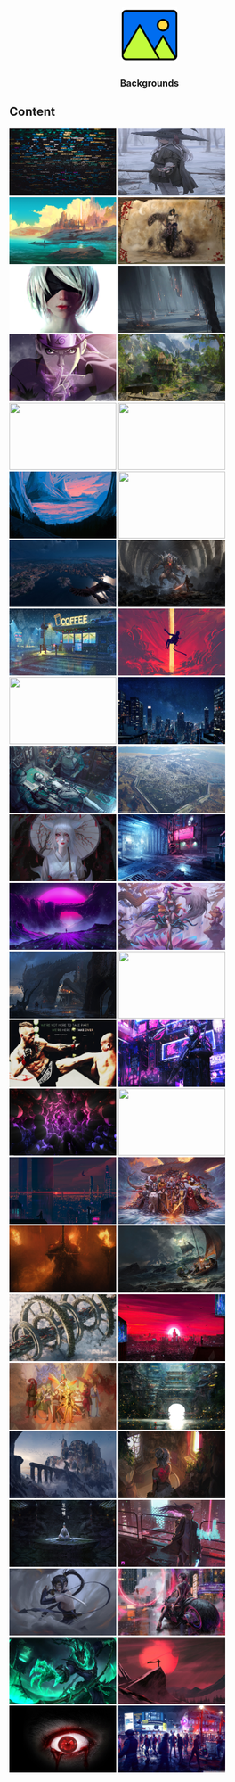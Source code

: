 <p align="center">
  <img height="100" width="100" src="background.svg" />
  <h3 align="center">Backgrounds</h3>
</p>

## Content
<img src="./wallhaven-2eroxm.jpg" height="120" width="192" /> <img src="./wallhaven-e7z82w.jpg" height="120" width="192" /> <img src="./wallhaven-rd3jv7.jpg" height="120" width="192" /> <img src="./wallhaven-43lpl6.jpg" height="120" width="192" /> <img src="./wallhaven-eyl1xr.jpg" height="120" width="192" /> <img src="./wallhaven-rd3w77.jpg" height="120" width="192" /> <img src="./wallhaven-4d36wg.png" height="120" width="192" /> <img src="./wallhaven-eyr2vk.jpg" height="120" width="192" /> <img src="./wallhaven-rd3wrq.jpg" height="120" width="192" /> <img src="./wallhaven-57ljm8.jpg" height="120" width="192" /> <img src="./wallhaven-g7zqje.jpg" height="120" width="192" /> <img src="./wallhaven-rd3zm1.jpg" height="120" width="192" /> <img src="./wallhaven-5w6md1.jpg" height="120" width="192" /> <img src="./wallhaven-g8vvdd.jpg" height="120" width="192" /> <img src="./wallhaven-v9x6gm.jpg" height="120" width="192" /> <img src="./wallhaven-5w6ro8.jpg" height="120" width="192" /> <img src="./wallhaven-j39dpw.png" height="120" width="192" /> <img src="./wallhaven-v9xlgm.jpg" height="120" width="192" /> <img src="./wallhaven-6k8kkx.jpg" height="120" width="192" /> <img src="./wallhaven-j39jqp.jpg" height="120" width="192" /> <img src="./wallhaven-v9xpzl.jpg" height="120" width="192" /> <img src="./wallhaven-6oj2x7.jpg" height="120" width="192" /> <img src="./wallhaven-k73lmm.jpg" height="120" width="192" /> <img src="./wallhaven-v9xvo5.jpg" height="120" width="192" /> <img src="./wallhaven-6oje97.jpg" height="120" width="192" /> <img src="./wallhaven-l392mr.jpg" height="120" width="192" /> <img src="./wallhaven-w86z16.png" height="120" width="192" /> <img src="./wallhaven-72gkpo.jpg" height="120" width="192" /> <img src="./wallhaven-lmr2vr.jpg" height="120" width="192" /> <img src="./wallhaven-wywkyr.jpg" height="120" width="192" /> <img src="./wallhaven-83pmmy.jpg" height="120" width="192" /> <img src="./wallhaven-oxw2vp.jpg" height="120" width="192" /> <img src="./wallhaven-x85e9d.jpg" height="120" width="192" /> <img src="./wallhaven-83prqk.jpg" height="120" width="192" /> <img src="./wallhaven-oxzk8m.jpg" height="120" width="192" /> <img src="./wallhaven-xlq1rv.jpg" height="120" width="192" /> <img src="./wallhaven-8xvp5y.jpg" height="120" width="192" /> <img src="./wallhaven-pk3jw9.jpg" height="120" width="192" /> <img src="./wallhaven-y87d8x.jpg" height="120" width="192" /> <img src="./wallhaven-967rgd.jpg" height="120" width="192" /> <img src="./wallhaven-q29gml.jpg" height="120" width="192" /> <img src="./wallhaven-ym1wp7.jpg" height="120" width="192" /> <img src="./wallhaven-dg22dg.jpg" height="120" width="192" /> <img src="./wallhaven-q29q9q.jpg" height="120" width="192" /> <img src="./wallhaven-zm63wo.jpg" height="120" width="192" /> <img src="./wallhaven-dpx33m.jpg" height="120" width="192" /> <img src="./wallhaven-qdgk9d.jpg" height="120" width="192" /> <img src="./watch_dogs_legion_game_2020-wallpaper-1920x1200.jpg" height="120" width="192" />
